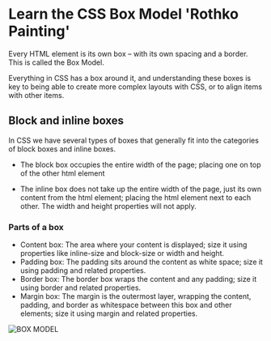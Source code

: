 # Learn the CSS Box Model 'Rothko Painting'

Every HTML element is its own box – with its own spacing and a border. This is called the Box Model.

Everything in CSS has a box around it, and understanding these boxes is key to being able to create more complex layouts with CSS, or to align items with other items.

## Block and inline boxes

In CSS we have several types of boxes that generally fit into the categories of block boxes and inline boxes.

- The block box occupies the entire width of the page; placing one on top of the other html element

- The inline box does not take up the entire width of the page, just its own content from the html element; placing the html element next to each other. The width and height properties will not apply.

### Parts of a box

- Content box: The area where your content is displayed; size it using properties like inline-size and block-size or width and height.
- Padding box: The padding sits around the content as white space; size it using padding and related properties.
- Border box: The border box wraps the content and any padding; size it using border and related properties.
- Margin box: The margin is the outermost layer, wrapping the content, padding, and border as whitespace between this box and
  other elements; size it using margin and related properties.

![BOX MODEL](https://developer.mozilla.org/en-US/docs/Learn/CSS/Building_blocks/The_box_model/box-model.png)
